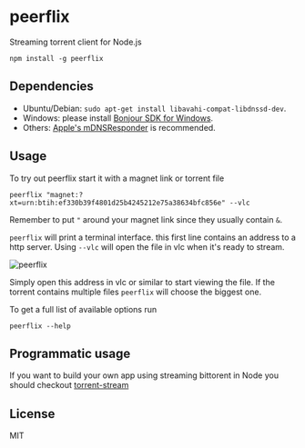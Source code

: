 # peerflix

Streaming torrent client for Node.js

	npm install -g peerflix

## Dependencies

* Ubuntu/Debian: `sudo apt-get install libavahi-compat-libdnssd-dev`.
* Windows: please install [Bonjour SDK for Windows](https://developer.apple.com/bonjour/index.html).
* Others: [Apple's mDNSResponder](https://opensource.apple.com/tarballs/mDNSResponder/) is recommended.

## Usage

To try out peerflix start it with a magnet link or torrent file

	peerflix "magnet:?xt=urn:btih:ef330b39f4801d25b4245212e75a38634bfc856e" --vlc

Remember to put `"` around your magnet link since they usually contain `&`.

`peerflix` will print a terminal interface. this first line contains an address to a http server.
Using `--vlc` will open the file in vlc when it's ready to stream.

![peerflix](https://raw.github.com/mafintosh/peerflix/master/screenshot.png)

Simply open this address in vlc or similar to start viewing the file. If the torrent contains multiple files `peerflix` will choose the biggest one.

To get a full list of available options run

	peerflix --help

## Programmatic usage

If you want to build your own app using streaming bittorent in Node you should checkout [torrent-stream](https://github.com/mafintosh/torrent-stream)

## License

MIT

